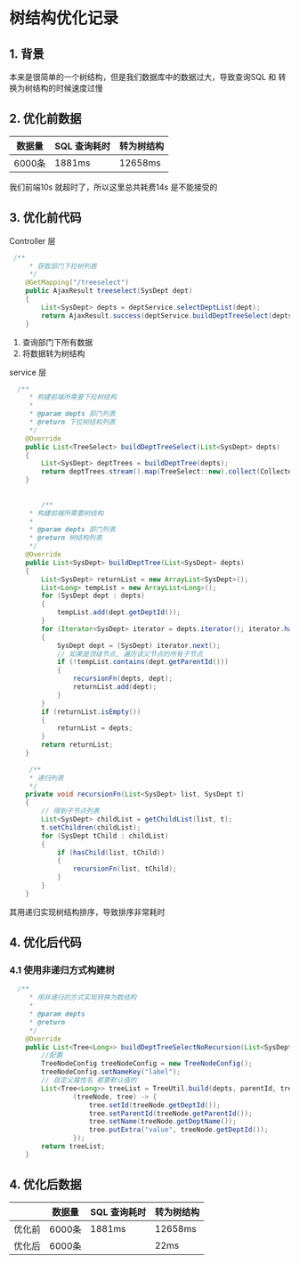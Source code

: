 # 树结构优化记录

## 1. 背景

本来是很简单的一个树结构，但是我们数据库中的数据过大，导致查询SQL 和 转换为树结构的时候速度过慢

## 2. 优化前数据

| 数据量 | SQL 查询耗时 | 转为树结构 |
| ------ | ------------ | ---------- |
| 6000条 | 1881ms       | 12658ms    |

我们前端10s 就超时了，所以这里总共耗费14s 是不能接受的

## 3. 优化前代码

Controller 层

```java
 /**
     * 获取部门下拉树列表
     */
    @GetMapping("/treeselect")
    public AjaxResult treeselect(SysDept dept)
    {
        List<SysDept> depts = deptService.selectDeptList(dept);
        return AjaxResult.success(deptService.buildDeptTreeSelect(depts));
    }
```

1. 查询部门下所有数据
2. 将数据转为树结构

service 层

```java
  /**
     * 构建前端所需要下拉树结构
     * 
     * @param depts 部门列表
     * @return 下拉树结构列表
     */
    @Override
    public List<TreeSelect> buildDeptTreeSelect(List<SysDept> depts)
    {
        List<SysDept> deptTrees = buildDeptTree(depts);
        return deptTrees.stream().map(TreeSelect::new).collect(Collectors.toList());
    }
    
    
        /**
     * 构建前端所需要树结构
     * 
     * @param depts 部门列表
     * @return 树结构列表
     */
    @Override
    public List<SysDept> buildDeptTree(List<SysDept> depts)
    {
        List<SysDept> returnList = new ArrayList<SysDept>();
        List<Long> tempList = new ArrayList<Long>();
        for (SysDept dept : depts)
        {
            tempList.add(dept.getDeptId());
        }
        for (Iterator<SysDept> iterator = depts.iterator(); iterator.hasNext();)
        {
            SysDept dept = (SysDept) iterator.next();
            // 如果是顶级节点, 遍历该父节点的所有子节点
            if (!tempList.contains(dept.getParentId()))
            {
                recursionFn(depts, dept);
                returnList.add(dept);
            }
        }
        if (returnList.isEmpty())
        {
            returnList = depts;
        }
        return returnList;
    }
    
     /**
     * 递归列表
     */
    private void recursionFn(List<SysDept> list, SysDept t)
    {
        // 得到子节点列表
        List<SysDept> childList = getChildList(list, t);
        t.setChildren(childList);
        for (SysDept tChild : childList)
        {
            if (hasChild(list, tChild))
            {
                recursionFn(list, tChild);
            }
        }
    }
```

其用递归实现树结构排序，导致排序非常耗时

## 4. 优化后代码

### 4.1 使用非递归方式构建树

```java
  /**
     * 用非递归的方式实现转换为数结构
     *
     * @param depts
     * @return
     */
    @Override
    public List<Tree<Long>> buildDeptTreeSelectNoRecursion(List<SysDept> depts, Long parentId) {
        //配置
        TreeNodeConfig treeNodeConfig = new TreeNodeConfig();
        treeNodeConfig.setNameKey("label");
        // 自定义属性名 都要默认值的
        List<Tree<Long>> treeList = TreeUtil.build(depts, parentId, treeNodeConfig,
                (treeNode, tree) -> {
                    tree.setId(treeNode.getDeptId());
                    tree.setParentId(treeNode.getParentId());
                    tree.setName(treeNode.getDeptName());
                    tree.putExtra("value", treeNode.getDeptId());
                });
        return treeList;
    }
```

## 4. 优化后数据

|        | 数据量 | SQL 查询耗时 | 转为树结构 |
| ------ | ------ | ------------ | ---------- |
| 优化前 | 6000条 | 1881ms       | 12658ms    |
| 优化后 | 6000条 |              | 22ms       |

